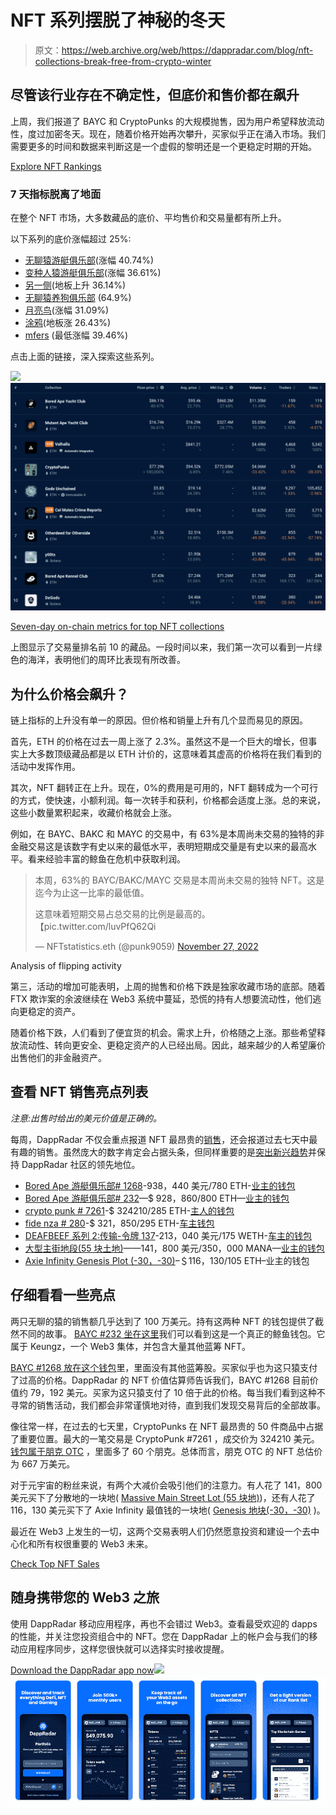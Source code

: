 # NFT 系列摆脱了神秘的冬天

> 原文：<https://web.archive.org/web/https://dappradar.com/blog/nft-collections-break-free-from-crypto-winter>

## 尽管该行业存在不确定性，但底价和售价都在飙升

上周，我们报道了 BAYC 和 CryptoPunks 的大规模抛售，因为用户希望释放流动性，度过加密冬天。现在，随着价格开始再次攀升，买家似乎正在涌入市场。我们需要更多的时间和数据来判断这是一个虚假的黎明还是一个更稳定时期的开始。

[Explore NFT Rankings](https://web.archive.org/web/20221204010818/https://dappradar.com/nft)

### 7 天指标脱离了地面

在整个 NFT 市场，大多数藏品的底价、平均售价和交易量都有所上升。

以下系列的底价涨幅超过 25%:

*   [无聊猿游艇俱乐部](https://web.archive.org/web/20221204010818/https://dappradar.com/ethereum/collectibles/bored-ape-yacht-club)(涨幅 40.74%)
*   [变种人猿游艇俱乐部](https://web.archive.org/web/20221204010818/https://dappradar.com/ethereum/collectibles/mutant-ape-yacht-club)(涨幅 36.61%)
*   [另一侧](https://web.archive.org/web/20221204010818/https://dappradar.com/ethereum/collectibles/otherdeed-for-otherside)(地板上升 36.14%)
*   [无聊猿养狗俱乐部](https://web.archive.org/web/20221204010818/https://dappradar.com/ethereum/collectibles/bored-ape-kennel-club) (64.9%)
*   [月亮鸟](https://web.archive.org/web/20221204010818/https://dappradar.com/ethereum/collectibles/moonbirds)(涨幅 31.09%)
*   [涂鸦](https://web.archive.org/web/20221204010818/https://dappradar.com/ethereum/collectibles/doodles)(地板涨 26.43%)
*   [mfers](https://web.archive.org/web/20221204010818/https://dappradar.com/ethereum/collectibles/mfers) (最低涨幅 39.46%)

点击上面的链接，深入探索这些系列。

[](https://web.archive.org/web/20221204010818/https://dappradar.com/nft)[![](img/cbdf16d296c402e9d768f752b72126e9.png)<picture>![](img/4eb5eeb005e878825cff7f25917fb578.png)</picture>](https://web.archive.org/web/20221204010818/https://dappradar.com/nft)

[Seven-day on-chain metrics for top NFT collections](https://web.archive.org/web/20221204010818/https://dappradar.com/nft)

上图显示了交易量排名前 10 的藏品。一段时间以来，我们第一次可以看到一片绿色的海洋，表明他们的周环比表现有所改善。

## 为什么价格会飙升？

链上指标的上升没有单一的原因。但价格和销量上升有几个显而易见的原因。

首先，ETH 的价格在过去一周上涨了 2.3%。虽然这不是一个巨大的增长，但事实上大多数顶级藏品都是以 ETH 计价的，这意味着其虚高的价格将在我们看到的活动中发挥作用。

其次，NFT 翻转正在上升。现在，0%的费用是可用的，NFT 翻转成为一个可行的方式，使快速，小额利润。每一次转手和获利，价格都会适度上涨。总的来说，这些小数量累积起来，收藏价格就会上涨。

例如，在 BAYC、BAKC 和 MAYC 的交易中，有 63%是本周尚未交易的独特的非金融交易这是该数字有史以来的最低水平，表明短期成交量是有史以来的最高水平。看来经验丰富的鲸鱼在危机中获取利润。

> 本周，63%的 BAYC/BAKC/MAYC 交易是本周尚未交易的独特 NFT。这是迄今为止这一比率的最低值。
> 
> 这意味着短期交易占总交易的比例是最高的。【pic.twitter.com/luvPfQ62Qi 
> 
> — NFTstatistics.eth (@punk9059) [November 27, 2022](https://web.archive.org/web/20221204010818/https://twitter.com/punk9059/status/1596916259659993089?ref_src=twsrc%5Etfw)

Analysis of flipping activity

第三，活动的增加可能表明，上周的抛售和价格下跌是独家收藏市场的底部。随着 FTX 欺诈案的余波继续在 Web3 系统中蔓延，恐慌的持有人想要流动性，他们逃向更稳定的资产。

随着价格下跌，人们看到了便宜货的机会。需求上升，价格随之上涨。那些希望释放流动性、转向更安全、更稳定资产的人已经出局。因此，越来越少的人希望廉价出售他们的非金融资产。

## 查看 NFT 销售亮点列表

*注意:出售时给出的美元价值是正确的。*

每周，DappRadar 不仅会重点报道 NFT 最昂贵的[销售](https://web.archive.org/web/20221204010818/https://dappradar.com/nft/sales)，还会报道过去七天中最有趣的销售。虽然庞大的数字肯定会占据头条，但同样重要的是[突出新兴趋势](https://web.archive.org/web/20221204010818/https://dappradar.com/nft/sales)并保持 DappRadar 社区的领先地位。

*   [Bored Ape 游艇俱乐部# 1268](https://web.archive.org/web/20221204010818/https://dappradar.com/hub/assets/eth/0xbc4ca0eda7647a8ab7c2061c2e118a18a936f13d/1268)-938，440 美元/780 ETH-[业主的钱包](https://web.archive.org/web/20221204010818/https://dappradar.com/hub/wallet/eth/0xec7e5a49ee8e95a89a1a881bbf1aae2ec854d790)
*   [Bored Ape 游艇俱乐部# 232](https://web.archive.org/web/20221204010818/https://dappradar.com/hub/assets/eth/0xbc4ca0eda7647a8ab7c2061c2e118a18a936f13d/232)—$ 928，860/800 ETH—[业主的钱包](https://web.archive.org/web/20221204010818/https://dappradar.com/hub/wallet/eth/0x6c8ee01f1f8b62e987b3d18f6f28b22a0ada755f)
*   [crypto punk # 7261](https://web.archive.org/web/20221204010818/https://dappradar.com/hub/assets/eth/0xb47e3cd837ddf8e4c57f05d70ab865de6e193bbb/7261)-$ 324210/285 ETH-[主人的钱包](https://web.archive.org/web/20221204010818/https://dappradar.com/hub/wallet/eth/0x0232d1083e970f0c78f56202b9a666b526fa379f)
*   [fide nza # 280](https://web.archive.org/web/20221204010818/https://dappradar.com/hub/assets/eth/0xa7d8d9ef8d8ce8992df33d8b8cf4aebabd5bd270/78000280)-$ 321，850/295 ETH-[车主钱包](https://web.archive.org/web/20221204010818/https://dappradar.com/hub/wallet/eth/0x9852a06cb4d583c9d9b6fcb66a2c11e04e4b995e)
*   [DEAFBEEF 系列 2:传输-令牌 137](https://web.archive.org/web/20221204010818/https://dappradar.com/hub/assets/eth/0xd754937672300ae6708a51229112de4017810934/137)-213，040 美元/175 WETH-[车主的钱包](https://web.archive.org/web/20221204010818/https://dappradar.com/hub/wallet/eth/0xfe0875e12958a019dea15a795c22845179749f50)
*   [大型主街地段(55 块土地)](https://web.archive.org/web/20221204010818/https://dappradar.com/hub/assets/eth/0x959e104e1a4db6317fa58f8295f586e1a978c297/4853)——141，800 美元/350，000 MANA—[业主的钱包](https://web.archive.org/web/20221204010818/https://dappradar.com/hub/wallet/eth/0xa8f98b7b2039256ba66a12fead20e750ecf9670d)
*   [Axie Infinity Genesis Plot (-30，-30)](https://web.archive.org/web/20221204010818/https://app.axieinfinity.com/marketplace/lands/-30/-30/)–＄116，130/105 ETH–业主的钱包

## 仔细看看一些亮点

两只无聊的猿的销售额几乎达到了 100 万美元。持有这两种 NFT 的钱包提供了截然不同的故事。 [BAYC #232 坐在这里](https://web.archive.org/web/20221204010818/https://dappradar.com/hub/wallet/eth/0x6c8ee01f1f8b62e987b3d18f6f28b22a0ada755f)我们可以看到这是一个真正的鲸鱼钱包。它属于 Keungz，一个 Web3 集体，并包含大量其他蓝筹 NFT。

[BAYC #1268 放在这个钱包](https://web.archive.org/web/20221204010818/https://dappradar.com/hub/wallet/eth/0xec7e5a49ee8e95a89a1a881bbf1aae2ec854d790)里，里面没有其他蓝筹股。买家似乎也为这只猿支付了过高的价格。DappRadar 的 NFT 价值估算师告诉我们，BAYC #1268 目前价值约 79，192 美元。买家为这只猿支付了 10 倍于此的价格。每当我们看到这种不寻常的销售活动，我们都会非常谨慎地对待，直到我们发现交易背后的全部故事。

像往常一样，在过去的七天里，CryptoPunks 在 NFT 最昂贵的 50 件商品中占据了重要位置。最大的一笔交易是 CryptoPunk #7261 ，成交价为 324210 美元。[钱包属于朋克 OTC](https://web.archive.org/web/20221204010818/https://dappradar.com/hub/wallet/eth/0x0232d1083e970f0c78f56202b9a666b526fa379f) ，里面多了 60 个朋克。总体而言，朋克 OTC 的 NFT 总估价为 667 万美元。

对于元宇宙的粉丝来说，有两个大减价会吸引他们的注意力。有人花了 141，800 美元买下了分散地的一块地( [Massive Main Street Lot (55 块地)](https://web.archive.org/web/20221204010818/https://dappradar.com/hub/assets/eth/0x959e104e1a4db6317fa58f8295f586e1a978c297/4853))，还有人花了 116，130 美元买下了 Axie Infinity 最值钱的一块地( [Genesis 地块(-30，-30)](https://web.archive.org/web/20221204010818/https://app.axieinfinity.com/marketplace/lands/-30/-30/) )。

最近在 Web3 上发生的一切，这两个交易表明人们仍然愿意投资和建设一个去中心化和所有权很重要的 Web3 未来。

[Check Top NFT Sales](https://web.archive.org/web/20221204010818/https://dappradar.com/nft/sales)

## 随身携带您的 Web3 之旅

使用 DappRadar 移动应用程序，再也不会错过 Web3。查看最受欢迎的 dapps 的性能，并关注您投资组合中的 NFT。您在 DappRadar 上的帐户会与我们的移动应用程序同步，这样您很快就可以选择实时接收提醒。

[Download the DappRadar app now](https://web.archive.org/web/20221204010818/https://dappradar.app.link/blog)[](https://web.archive.org/web/20221204010818/https://play.google.com/store/apps/details?id=com.portfolio.dappradar)[![](img/a3634373d68930c5d4e8a7fce618f91f.png)<picture>![](img/6c3ce514730e4e67dfb3dee3c5934351.png)</picture>](https://web.archive.org/web/20221204010818/https://play.google.com/store/apps/details?id=com.portfolio.dappradar)